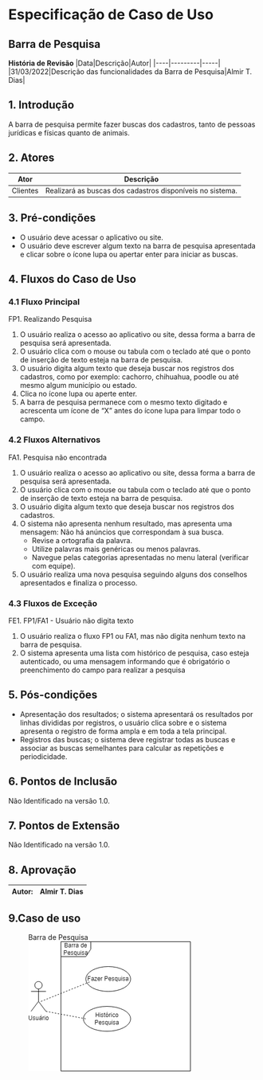 # Especificação de Caso de Uso
## Barra de Pesquisa

**História de Revisão**
|Data|Descrição|Autor|
|----|---------|-----|
|31/03/2022|Descrição das funcionalidades da Barra de Pesquisa|Almir T. Dias|

## 1. Introdução
A barra de pesquisa permite fazer buscas dos cadastros, tanto de pessoas jurídicas e físicas quanto de animais.

## 2. Atores
|Ator|Descrição|
|----|---------|
|Clientes|Realizará as buscas dos cadastros disponíveis no sistema.|

## 3. Pré-condições
* O usuário deve acessar o aplicativo ou site.
* O usuário deve escrever algum texto na barra de pesquisa apresentada e clicar sobre o ícone lupa ou apertar enter para iniciar as buscas.

## 4. Fluxos do Caso de Uso
### 4.1 Fluxo Principal
FP1. Realizando Pesquisa
1. O usuário realiza o acesso ao aplicativo ou site, dessa forma a barra de pesquisa será apresentada.
2. O usuário clica com o mouse ou tabula com o teclado até que o ponto de inserção de texto esteja na barra de pesquisa.
3. O usuário digita algum texto que deseja buscar nos registros dos cadastros, como por exemplo: cachorro, chihuahua, poodle ou até mesmo algum município ou estado.
4. Clica no ícone lupa ou aperte enter.
5. A barra de pesquisa permanece com o mesmo texto digitado e acrescenta um ícone de “X” antes do ícone lupa para limpar todo o campo.

### 4.2 Fluxos Alternativos
FA1. Pesquisa não encontrada
1. O usuário realiza o acesso ao aplicativo ou site, dessa forma a barra de pesquisa será apresentada.
2. O usuário clica com o mouse ou tabula com o teclado até que o ponto de inserção de texto esteja na barra de pesquisa.
3. O usuário digita algum texto que deseja buscar nos registros dos cadastros.
4. O sistema não apresenta nenhum resultado, mas apresenta uma mensagem:
	Não há anúncios que correspondam à sua busca.
	* Revise a ortografia da palavra.
	* Utilize palavras mais genéricas ou menos palavras.
	* Navegue pelas categorias apresentadas no menu lateral (verificar com equipe).
5. O usuário realiza uma nova pesquisa seguindo alguns dos conselhos apresentados e finaliza o processo.

### 4.3 Fluxos de Exceção
FE1. FP1/FA1 - Usuário não digita texto
1. O usuário realiza o fluxo FP1 ou FA1, mas não digita nenhum texto na barra de pesquisa.
2. O sistema apresenta uma lista com histórico de pesquisa, caso esteja autenticado, ou uma mensagem informando que é obrigatório o preenchimento do campo para realizar a pesquisa

## 5. Pós-condições
* Apresentação dos resultados; o sistema apresentará os resultados por linhas divididas por registros, o usuário clica sobre e o sistema apresenta o registro de forma ampla e em toda a tela principal.
* Registros das buscas; o sistema deve registrar todas as buscas e associar as buscas semelhantes para calcular as repetições e periodicidade.

## 6. Pontos de Inclusão
Não Identificado na versão 1.0.

## 7. Pontos de Extensão
Não Identificado na versão 1.0.

## 8. Aprovação

|Autor:|Almir T. Dias|
|------|-------------|

## 9.Caso de uso
<figure>
<figurecaption>Barra de Pesquisa</figurecaption>
<img src="https://github.com/TurmaADS2020/PetLife/blob/main/documentation/images/attachment/UC004.png">
</figure>
